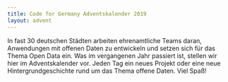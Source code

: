 ```yaml
---
title: Code for Germany Adventskalender 2019
layout: advent
---
```


In fast 30 deutschen Städten arbeiten ehrenamtliche Teams daran, Anwendungen mit offenen Daten zu entwickeln und setzen sich für das Thema Open Data ein. Was im vergangenen Jahr passiert ist, stellen wir hier im Adventskalender vor. Jeden Tag ein neues Projekt oder eine neue Hintergrundgeschichte rund um das Thema offene Daten. Viel Spaß!
